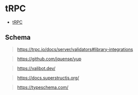 # tRPC

- [tRPC](https://trpc.io/)


## Schema

> https://trpc.io/docs/server/validators#library-integrations

> https://github.com/jquense/yup

> https://valibot.dev/

> https://docs.superstructjs.org/

> https://typeschema.com/